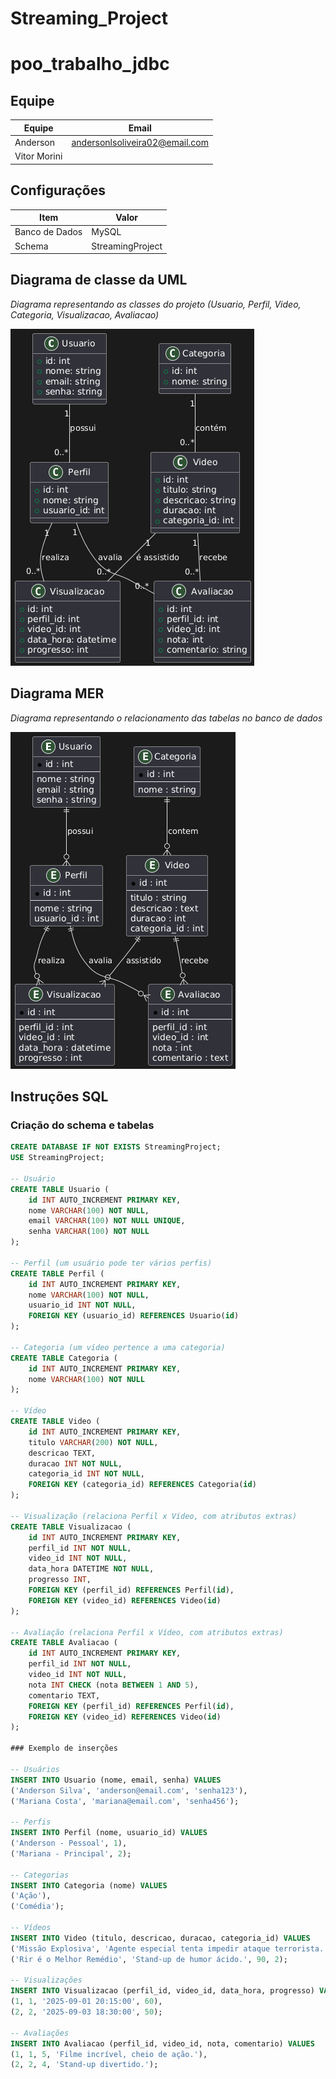 # Streaming_Project

# poo_trabalho_jdbc

## Equipe

| Equipe    | Email                  |
|-----------|-----------------------|
| Anderson  | andersonlsoliveira02@email.com    |
| Vitor Morini  |     |

## Configurações

| Item           | Valor                  |
|----------------|----------------------|
| Banco de Dados | MySQL                 |
| Schema         | StreamingProject      |

## Diagrama de classe da UML

*Diagrama representando as classes do projeto (Usuario, Perfil, Video, Categoria, Visualizacao, Avaliacao)*  

![Diagrama de Classe UML](StreamingProject_UML.jpg)

## Diagrama MER

*Diagrama representando o relacionamento das tabelas no banco de dados*  

![Diagrama MER](StreamingProject_MER.jpg)

## Instruções SQL

### Criação do schema e tabelas

```sql
CREATE DATABASE IF NOT EXISTS StreamingProject;
USE StreamingProject;

-- Usuário
CREATE TABLE Usuario (
    id INT AUTO_INCREMENT PRIMARY KEY,
    nome VARCHAR(100) NOT NULL,
    email VARCHAR(100) NOT NULL UNIQUE,
    senha VARCHAR(100) NOT NULL
);

-- Perfil (um usuário pode ter vários perfis)
CREATE TABLE Perfil (
    id INT AUTO_INCREMENT PRIMARY KEY,
    nome VARCHAR(100) NOT NULL,
    usuario_id INT NOT NULL,
    FOREIGN KEY (usuario_id) REFERENCES Usuario(id)
);

-- Categoria (um vídeo pertence a uma categoria)
CREATE TABLE Categoria (
    id INT AUTO_INCREMENT PRIMARY KEY,
    nome VARCHAR(100) NOT NULL
);

-- Vídeo
CREATE TABLE Video (
    id INT AUTO_INCREMENT PRIMARY KEY,
    titulo VARCHAR(200) NOT NULL,
    descricao TEXT,
    duracao INT NOT NULL,
    categoria_id INT NOT NULL,
    FOREIGN KEY (categoria_id) REFERENCES Categoria(id)
);

-- Visualização (relaciona Perfil x Vídeo, com atributos extras)
CREATE TABLE Visualizacao (
    id INT AUTO_INCREMENT PRIMARY KEY,
    perfil_id INT NOT NULL,
    video_id INT NOT NULL,
    data_hora DATETIME NOT NULL,
    progresso INT,
    FOREIGN KEY (perfil_id) REFERENCES Perfil(id),
    FOREIGN KEY (video_id) REFERENCES Video(id)
);

-- Avaliação (relaciona Perfil x Vídeo, com atributos extras)
CREATE TABLE Avaliacao (
    id INT AUTO_INCREMENT PRIMARY KEY,
    perfil_id INT NOT NULL,
    video_id INT NOT NULL,
    nota INT CHECK (nota BETWEEN 1 AND 5),
    comentario TEXT,
    FOREIGN KEY (perfil_id) REFERENCES Perfil(id),
    FOREIGN KEY (video_id) REFERENCES Video(id)
);

### Exemplo de inserções

-- Usuários
INSERT INTO Usuario (nome, email, senha) VALUES
('Anderson Silva', 'anderson@email.com', 'senha123'),
('Mariana Costa', 'mariana@email.com', 'senha456');

-- Perfis
INSERT INTO Perfil (nome, usuario_id) VALUES
('Anderson - Pessoal', 1),
('Mariana - Principal', 2);

-- Categorias
INSERT INTO Categoria (nome) VALUES
('Ação'),
('Comédia');

-- Vídeos
INSERT INTO Video (titulo, descricao, duracao, categoria_id) VALUES
('Missão Explosiva', 'Agente especial tenta impedir ataque terrorista.', 125, 1),
('Rir é o Melhor Remédio', 'Stand-up de humor ácido.', 90, 2);

-- Visualizações
INSERT INTO Visualizacao (perfil_id, video_id, data_hora, progresso) VALUES
(1, 1, '2025-09-01 20:15:00', 60),
(2, 2, '2025-09-03 18:30:00', 50);

-- Avaliações
INSERT INTO Avaliacao (perfil_id, video_id, nota, comentario) VALUES
(1, 1, 5, 'Filme incrível, cheio de ação.'),
(2, 2, 4, 'Stand-up divertido.');

